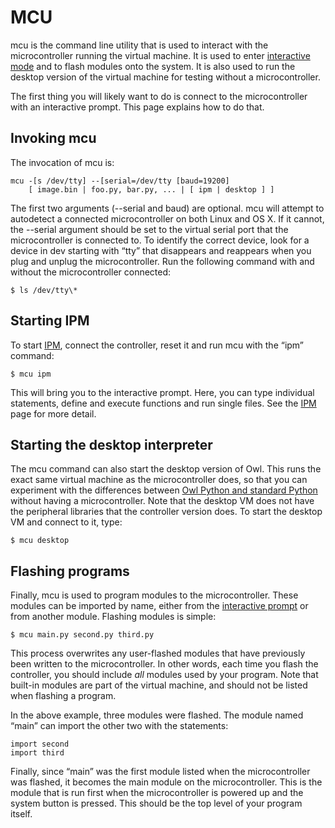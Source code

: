 # MCU

mcu is the command line utility that is used to interact with the microcontroller running the virtual machine. It is used to enter [interactive mode](IPM "wikilink") and to flash modules onto the system. It is also used to run the desktop version of the virtual machine for testing without a microcontroller.

The first thing you will likely want to do is connect to the microcontroller with an interactive prompt. This page explains how to do that.

Invoking mcu
------------

The invocation of mcu is:

```
mcu -[s /dev/tty] --[serial=/dev/tty [baud=19200]
    [ image.bin | foo.py, bar.py, ... | [ ipm | desktop ] ]
```

The first two arguments (--serial and baud) are optional. mcu will attempt to autodetect a connected microcontroller on both Linux and OS X. If it cannot, the --serial argument should be set to the virtual serial port that the microcontroller is connected to. To identify the correct device, look for a device in dev starting with “tty” that disappears and reappears when you plug and unplug the microcontroller. Run the following command with and without the microcontroller connected:

```
$ ls /dev/tty\*
```

Starting IPM
------------

To start [IPM](IPM "wikilink"), connect the controller, reset it and run mcu with the “ipm” command:

```
$ mcu ipm
```

This will bring you to the interactive prompt. Here, you can type individual statements, define and execute functions and run single files. See the [IPM](IPM "wikilink") page for more detail.

Starting the desktop interpreter
--------------------------------

The mcu command can also start the desktop version of Owl. This runs the exact same virtual machine as the microcontroller does, so that you can experiment with the differences between [Owl Python and standard Python](Owl_Python_vs._Standard_Python "wikilink") without having a microcontroller. Note that the desktop VM does not have the peripheral libraries that the controller version does. To start the desktop VM and connect to it, type:

```
$ mcu desktop
```

Flashing programs
-----------------

Finally, mcu is used to program modules to the microcontroller. These modules can be imported by name, either from the [interactive prompt](IPM "wikilink") or from another module. Flashing modules is simple:

```
$ mcu main.py second.py third.py
```

This process overwrites any user-flashed modules that have previously been written to the microcontroller. In other words, each time you flash the controller, you should include *all* modules used by your program. Note that built-in modules are part of the virtual machine, and should not be listed when flashing a program.

In the above example, three modules were flashed. The module named “main” can import the other two with the statements:

```
import second
import third
```

Finally, since “main” was the first module listed when the microcontroller was flashed, it becomes the main module on the microcontroller. This is the module that is run first when the microcontroller is powered up and the system button is pressed. This should be the top level of your program itself.